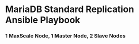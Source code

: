 # MariaDB Standard Replication Ansible Playbook
### 1 MaxScale Node, 1 Master Node, 2 Slave Nodes ###
